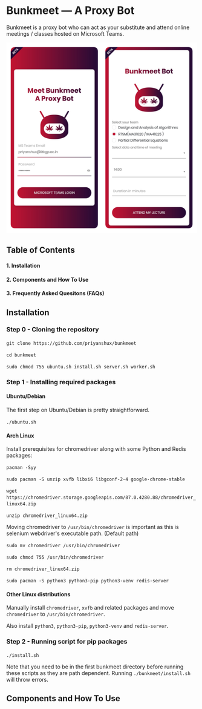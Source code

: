 # Bunkmeet — A Proxy Bot
Bunkmeet is a proxy bot who can act as your substitute and attend online meetings / classes hosted on Microsoft Teams.

![Bunkmeet](https://github.com/priyanshux/bunkmeet/blob/main/bunkmeet/static/images/readme.png?raw=true "Bunkmeet")

## Table of Contents
#### 1.  Installation
#### 2.  Components and How To Use
#### 3.  Frequently Asked Quesitons (FAQs)

## Installation

### Step 0 - Cloning the repository
`git clone https://github.com/priyanshux/bunkmeet`

`cd bunkmeet`

`sudo chmod 755 ubuntu.sh install.sh server.sh worker.sh`

### Step 1 - Installing required packages
#### Ubuntu/Debian
The first step on Ubuntu/Debian is pretty straightforward.

`./ubuntu.sh`


#### Arch Linux
Install prerequisites for chromedriver along with some Python and Redis packages:

`pacman -Syy`

`sudo pacman -S unzip xvfb libxi6 libgconf-2-4 google-chrome-stable`

`wget https://chromedriver.storage.googleapis.com/87.0.4280.88/chromedriver_linux64.zip`

`unzip chromedriver_linux64.zip`

Moving chromedriver to `/usr/bin/chromedriver` is important as this is selenium webdriver's executable path. (Default path)

`sudo mv chromedriver /usr/bin/chromedriver`

`sudo chmod 755 /usr/bin/chromedriver`

`rm chromedriver_linux64.zip`

`sudo pacman -S python3 python3-pip python3-venv redis-server`

#### Other Linux distributions

Manually install `chromedriver`, `xvfb` and related packages and move `chromedriver` to `/usr/bin/chromedriver`.

Also install `python3`, `python3-pip`, `python3-venv` and `redis-server`.

### Step 2 - Running script for pip packages

`./install.sh`

Note that you need to be in the first bunkmeet directory before running these scripts as they are path dependent. Running `./bunkmeet/install.sh` will throw errors.

## Components and How To Use

